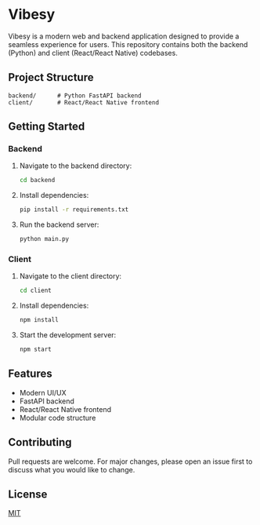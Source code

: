 # Vibesy

Vibesy is a modern web and backend application designed to provide a seamless experience for users. This repository contains both the backend (Python) and client (React/React Native) codebases.

## Project Structure

```
backend/      # Python FastAPI backend
client/       # React/React Native frontend
```

## Getting Started

### Backend

1. Navigate to the backend directory:
   ```zsh
   cd backend
   ```
2. Install dependencies:
   ```zsh
   pip install -r requirements.txt
   ```
3. Run the backend server:
   ```zsh
   python main.py
   ```

### Client

1. Navigate to the client directory:
   ```zsh
   cd client
   ```
2. Install dependencies:
   ```zsh
   npm install
   ```
3. Start the development server:
   ```zsh
   npm start
   ```

## Features
- Modern UI/UX
- FastAPI backend
- React/React Native frontend
- Modular code structure

## Contributing
Pull requests are welcome. For major changes, please open an issue first to discuss what you would like to change.

## License
[MIT](LICENSE)
